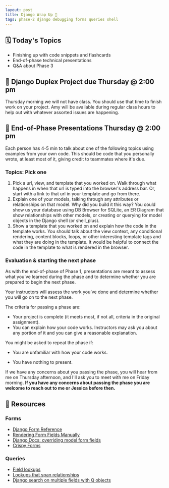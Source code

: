 ```yaml
---
layout: post
title: Django Wrap Up 🎁
tags: phase-2 django debugging forms queries shell
---
```


## 🗓️ Today's Topics

- Finishing up with code snippets and flashcards
- End-of-phase technical presentations
- Q&A about Phase 3

## 🎯 Django Duplex Project due Thursday @ 2:00 pm

Thursday morning we will not have class. You should use that time to finish work on your project. Amy will be available during regular class hours to help out with whatever assorted issues are happening.

## 🤩 End-of-Phase Presentations Thursday @ 2:00 pm

Each person has 4-5 min to talk about one of the following topics using examples from your own code. This should be code that you personally wrote, at least most of it, giving credit to teammates where it's due.

### Topics: Pick one

1. Pick a url, view, and template that you worked on. Walk through what happens in when that url is typed into the browser's address bar. Or, start with a link to that url in your template and go from there.
2. Explain one of your models, talking through any attributes or relationships on that model. Why did you build it this way? You could show us your database using DB Browser for SQLite, an ER Diagram that show relationships with other models, or creating or querying for model objects in the Django shell (or shell_plus).
3. Show a template that you worked on and explain how the code in the template works. You should talk about the view context, any conditional rendering, content blocks, loops, or other interesting template tags and what they are doing in the template. It would be helpful to connect the code in the template to what is rendered in the browser.

### Evaluation & starting the next phase

As with the end-of-phase of Phase 1, presentations are meant to assess what you've learned during the phase and to determine whether you are prepared to begin the next phase.

Your instructors will assess the work you’ve done and determine whether you will go on to the next phase.

The criteria for passing a phase are:

- Your project is complete (it meets most, if not all, criteria in the original assignment).
- You can explain how your code works. Instructors may ask you about any portion of it and you can give a reasonable explanation.

You might be asked to repeat the phase if:

- You are unfamiliar with how your code works.

- You have nothing to present.

If we have any concerns about you passing the phase, you will hear from me on Thursday afternoon, and I'll ask you to meet with me on Friday morning. **If you have any concerns about passing the phase you are welcome to reach out to me or Jessica before then.**

## 🔖 Resources

### Forms

- [Django Form Reference](https://docs.djangoproject.com/en/3.2/ref/forms/)
- [Rendering Form Fields Manually](https://docs.djangoproject.com/en/3.2/topics/forms/#rendering-fields-manually)
- [Django Docs: overriding model form fields](https://docs.djangoproject.com/en/3.2/topics/forms/modelforms/#overriding-the-default-fields)
- [Crispy Forms](https://django-crispy-forms.readthedocs.io/en/latest/index.html)

### Queries

- [Field lookups](https://docs.djangoproject.com/en/3.2/topics/db/queries/#field-lookups)
- [Lookups that span relationships](https://docs.djangoproject.com/en/3.2/topics/db/queries/#lookups-that-span-relationships)
- [Django search on multiple fields with Q objects](http://www.learningaboutelectronics.com/Articles/How-to-search-multiple-columns-of-a-database-table-in-Django-with-Q-objects.php)
